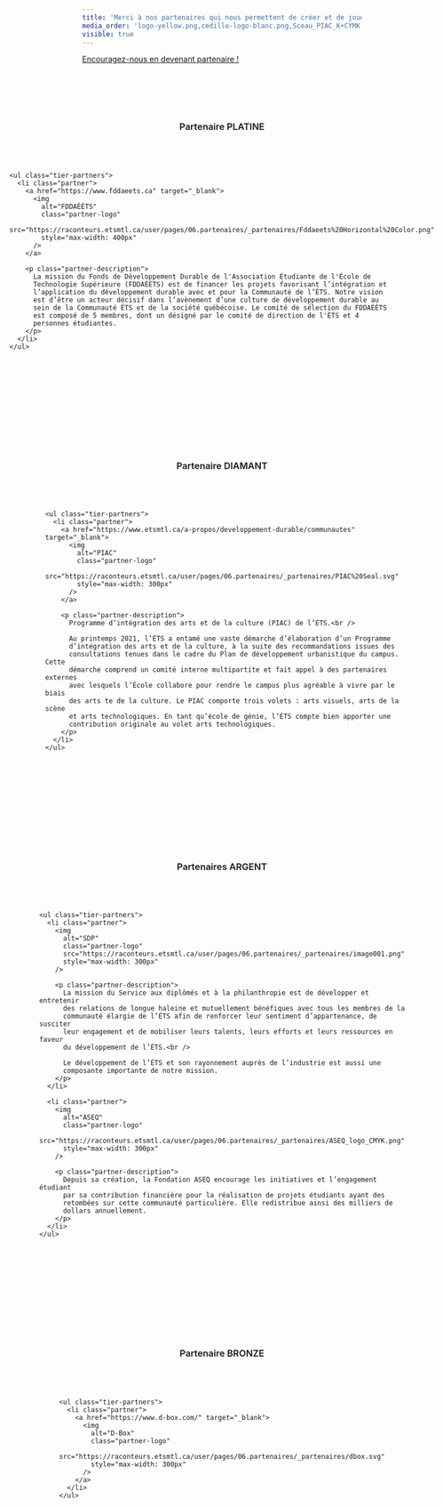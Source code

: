 ```yaml
---
title: 'Merci à nos partenaires qui nous permettent de créer et de jouer'
media_order: 'logo-yellow.png,cedille-logo-blanc.png,Sceau_PIAC_K+CYMK.svg,Fddaeets Horizontal Color.png,dbox.svg,PIAC Seal.svg,image001.png,ASEQ_logo_CMYK.png'
visible: true
---
```


<style>
  .partners-tiers {
    align-items: center;
    display: flex;
    flex-direction: column;

    & > .tier {
      align-items: center;
      display: flex;
      flex-direction: column;
      margin-top: 5rem;
      margin-bottom: 5rem;
      row-gap: 2.5rem;

      & > .tier-title {
        font-weight: 600;
      }

      & > .tier-partners {
        padding-left: 0;

        & > .partner {
          align-items: center;
          display: flex;
          flex-direction: column;
          row-gap: 1rem;

          & .partner-logo {
            height: auto;
          }

          & .partner-description {
            display: block;
          }
        }
      }
    }
  }
</style>

<a href="https://drive.google.com/file/d/1W4zrltafPGdYigZNkCjEjH0hgCHwgFqU/view?usp=drive_link">
  Encouragez-nous en devenant partenaire !
</a>

<section class="partners-tiers">
  <div class="tier">
    <h3 class="tier-title">Partenaire PLATINE</h3>

    <ul class="tier-partners">
      <li class="partner">
        <a href="https://www.fddaeets.ca" target="_blank">
          <img
            alt="FDDAÉÉTS"
            class="partner-logo"
            src="https://raconteurs.etsmtl.ca/user/pages/06.partenaires/_partenaires/Fddaeets%20Horizontal%20Color.png"
            style="max-width: 400px"
          />
        </a>

        <p class="partner-description">
          La mission du Fonds de Développement Durable de l'Association Étudiante de l'École de
          Technologie Supérieure (FDDAÉÉTS) est de financer les projets favorisant l’intégration et
          l’application du développement durable avec et pour la Communauté de l’ÉTS. Notre vision
          est d’être un acteur décisif dans l’avènement d’une culture de développement durable au
          sein de la Communauté ÉTS et de la société québécoise. Le comité de sélection du FDDAÉÉTS
          est composé de 5 membres, dont un désigné par le comité de direction de l'ÉTS et 4
          personnes étudiantes.
        </p>
      </li>
    </ul>
  </div>

  <div class="tier">
    <h3 class="tier-title">Partenaire DIAMANT</h3>

    <ul class="tier-partners">
      <li class="partner">
        <a href="https://www.etsmtl.ca/a-propos/developpement-durable/communautes" target="_blank">
          <img
            alt="PIAC"
            class="partner-logo"
            src="https://raconteurs.etsmtl.ca/user/pages/06.partenaires/_partenaires/PIAC%20Seal.svg"
            style="max-width: 300px"
          />
        </a>

        <p class="partner-description">
          Programme d’intégration des arts et de la culture (PIAC) de l’ÉTS.<br />

          Au printemps 2021, l’ÉTS a entamé une vaste démarche d’élaboration d’un Programme
          d’intégration des arts et de la culture, à la suite des recommandations issues des
          consultations tenues dans le cadre du Plan de développement urbanistique du campus. Cette
          démarche comprend un comité interne multipartite et fait appel à des partenaires externes
          avec lesquels l’École collabore pour rendre le campus plus agréable à vivre par le biais
          des arts te de la culture. Le PIAC comporte trois volets : arts visuels, arts de la scène
          et arts technologiques. En tant qu’école de génie, l’ÉTS compte bien apporter une
          contribution originale au volet arts technologiques.
        </p>
      </li>
    </ul>
  </div>

  <div class="tier">
    <h3 class="tier-title">Partenaires ARGENT</h3>

    <ul class="tier-partners">
      <li class="partner">
        <img
          alt="SDP"
          class="partner-logo"
          src="https://raconteurs.etsmtl.ca/user/pages/06.partenaires/_partenaires/image001.png"
          style="max-width: 300px"
        />

        <p class="partner-description">
          La mission du Service aux diplômés et à la philanthropie est de développer et entretenir
          des relations de longue haleine et mutuellement bénéfiques avec tous les membres de la
          communauté élargie de l’ÉTS afin de renforcer leur sentiment d’appartenance, de susciter
          leur engagement et de mobiliser leurs talents, leurs efforts et leurs ressources en faveur
          du développement de l’ÉTS.<br />

          Le développement de l’ÉTS et son rayonnement auprès de l’industrie est aussi une
          composante importante de notre mission.
        </p>
      </li>

      <li class="partner">
        <img
          alt="ASEQ"
          class="partner-logo"
          src="https://raconteurs.etsmtl.ca/user/pages/06.partenaires/_partenaires/ASEQ_logo_CMYK.png"
          style="max-width: 300px"
        />

        <p class="partner-description">
          Depuis sa création, la Fondation ASEQ encourage les initiatives et l’engagement étudiant
          par sa contribution financière pour la réalisation de projets étudiants ayant des
          retombées sur cette communauté particulière. Elle redistribue ainsi des milliers de
          dollars annuellement.
        </p>
      </li>
    </ul>
  </div>

  <div class="tier">
    <h3 class="tier-title">Partenaire BRONZE</h3>

    <ul class="tier-partners">
      <li class="partner">
        <a href="https://www.d-box.com/" target="_blank">
          <img
            alt="D-Box"
            class="partner-logo"
            src="https://raconteurs.etsmtl.ca/user/pages/06.partenaires/_partenaires/dbox.svg"
            style="max-width: 300px"
          />
        </a>
      </li>
    </ul>
  </div>
</section>

